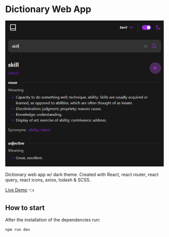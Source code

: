 # Dictionary Web App

![Design preview for Dictionary web app](./design-preview/design-preview.png)

Dictionary web app w/ dark theme. Created with React, react router, react query, react icons, axios, lodash &amp; SCSS.

[Live Demo](https://dictionary-web-app-coral.vercel.app/) 👈

## How to start

After the installation of the dependencies run:

```
npm run dev
```
